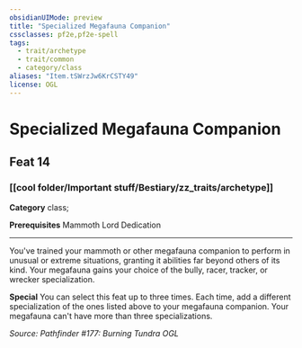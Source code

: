 ```yaml
---
obsidianUIMode: preview
title: "Specialized Megafauna Companion"
cssclasses: pf2e,pf2e-spell
tags:
  - trait/archetype
  - trait/common
  - category/class
aliases: "Item.tSWrzJw6KrCSTY49"
license: OGL
---
```

# Specialized Megafauna Companion
## Feat 14
### [[cool folder/Important stuff/Bestiary/zz_traits/archetype]]

**Category** class; 



**Prerequisites** Mammoth Lord Dedication
* * *
You've trained your mammoth or other megafauna companion to perform in unusual or extreme situations, granting it abilities far beyond others of its kind. Your megafauna gains your choice of the bully, racer, tracker, or wrecker specialization.

**Special** You can select this feat up to three times. Each time, add a different specialization of the ones listed above to your megafauna companion. Your megafauna can't have more than three specializations.

*Source: Pathfinder #177: Burning Tundra*
*OGL*